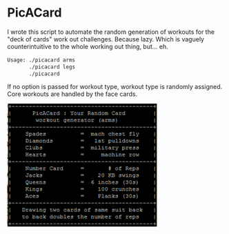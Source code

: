 # PicACard
I wrote this script to automate the random generation of workouts for the "deck of cards" work out challenges.  Because lazy. Which is vaguely counterintuitive to the whole working out thing, but... eh.

```
Usage: ./picacard arms
       ./picacard legs
       ./picacard
```
If no option is passed for workout type, workout type is randomly assigned. Core workouts are handled by the face cards.

![Alt text](inc/picacard.png)

